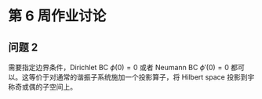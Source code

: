 # 第 6 周作业讨论

## 问题 2

需要指定边界条件，Dirichlet BC $\phi(0)=0$ 或者 Neumann BC $\phi'(0)=0$ 都可以。这等价于对通常的谐振子系统施加一个投影算子，将 Hilbert space 投影到宇称奇或偶的子空间上。